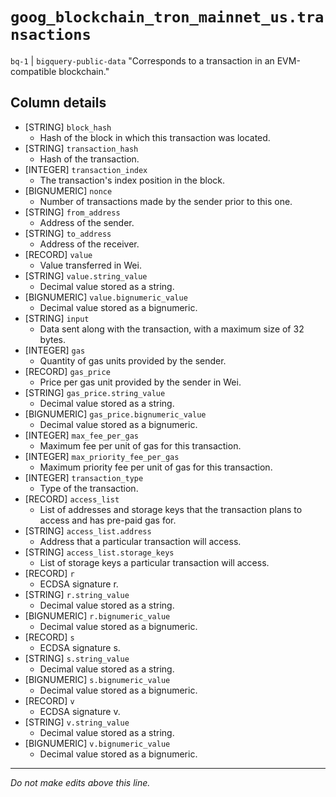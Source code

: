 # `goog_blockchain_tron_mainnet_us.transactions`
`bq-1` | `bigquery-public-data`
"Corresponds to a transaction in an EVM-compatible blockchain."

## Column details
* [STRING]    `block_hash`
  - Hash of the block in which this transaction was located.
* [STRING]    `transaction_hash`
  - Hash of the transaction.
* [INTEGER]   `transaction_index`
  - The transaction's index position in the block.
* [BIGNUMERIC] `nonce`
  - Number of transactions made by the sender prior to this one.
* [STRING]    `from_address`
  - Address of the sender.
* [STRING]    `to_address`
  - Address of the receiver.
* [RECORD]    `value`
  - Value transferred in Wei.
* [STRING]    `value.string_value`
  - Decimal value stored as a string.
* [BIGNUMERIC] `value.bignumeric_value`
  - Decimal value stored as a bignumeric.
* [STRING]    `input`
  - Data sent along with the transaction, with a maximum size of 32 bytes.
* [INTEGER]   `gas`
  - Quantity of gas units provided by the sender.
* [RECORD]    `gas_price`
  - Price per gas unit provided by the sender in Wei.
* [STRING]    `gas_price.string_value`
  - Decimal value stored as a string.
* [BIGNUMERIC] `gas_price.bignumeric_value`
  - Decimal value stored as a bignumeric.
* [INTEGER]   `max_fee_per_gas`
  - Maximum fee per unit of gas for this transaction.
* [INTEGER]   `max_priority_fee_per_gas`
  - Maximum priority fee per unit of gas for this transaction.
* [INTEGER]   `transaction_type`
  - Type of the transaction.
* [RECORD]    `access_list`
  - List of addresses and storage keys that the transaction plans to access and has pre-paid gas for.
* [STRING]    `access_list.address`
  - Address that a particular transaction will access.
* [STRING]    `access_list.storage_keys`
  - List of storage keys a particular transaction will access.
* [RECORD]    `r`
  - ECDSA signature r.
* [STRING]    `r.string_value`
  - Decimal value stored as a string.
* [BIGNUMERIC] `r.bignumeric_value`
  - Decimal value stored as a bignumeric.
* [RECORD]    `s`
  - ECDSA signature s.
* [STRING]    `s.string_value`
  - Decimal value stored as a string.
* [BIGNUMERIC] `s.bignumeric_value`
  - Decimal value stored as a bignumeric.
* [RECORD]    `v`
  - ECDSA signature v.
* [STRING]    `v.string_value`
  - Decimal value stored as a string.
* [BIGNUMERIC] `v.bignumeric_value`
  - Decimal value stored as a bignumeric.

-------------------------------------------------------------------------------
*Do not make edits above this line.*
